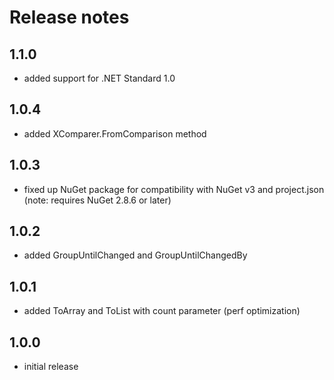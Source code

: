 # Release notes

## 1.1.0

- added support for .NET Standard 1.0

## 1.0.4

- added XComparer.FromComparison method

## 1.0.3

- fixed up NuGet package for compatibility with NuGet v3 and project.json (note: requires NuGet 2.8.6 or later)

## 1.0.2

- added GroupUntilChanged and GroupUntilChangedBy

## 1.0.1

- added ToArray and ToList with count parameter (perf optimization)

## 1.0.0

- initial release
